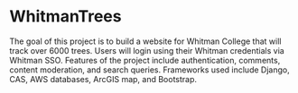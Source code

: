 # WhitmanTrees
The goal of this project is to build a website for Whitman College that will track over 6000 trees. Users will login using their Whitman credentials via Whitman SSO. Features of the project include authentication, comments, content moderation, and search queries. Frameworks used include Django, CAS, AWS databases, ArcGIS map, and Bootstrap.
